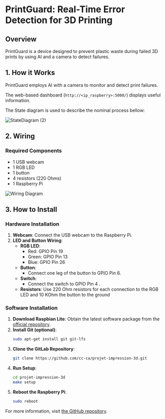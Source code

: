 # PrintGuard: Real-Time Error Detection for 3D Printing

## Overview

PrintGuard  is a device designed to prevent plastic waste during failed 3D prints by using AI and a camera to detect failures.

## 1. How it Works

PrintGuard employs AI with a camera to monitor and detect print failures.

The web-based dashboard (`http://<ip_raspberry>:5000/`) displays useful information.

The State diagram is used to describe the nominal process bellow:

![StateDiagram (2)](https://github.com/cc-ca/projet-impression-3d/assets/65626912/2b9dab5f-703e-4115-92e0-2667a610ceb0)


## 2. Wiring

### Required Components
- 1 USB webcam
- 1 RGB LED
- 1 button
- 4 resistors (220 Ohms)
- 1 Raspberry Pi

![Wiring Diagram](https://github.com/cc-ca/projet-impression-3d/assets/65626912/4fd35d57-26c4-41d8-8104-bdc7c5d9b96c)

## 3. How to Install

### Hardware Installation

1. **Webcam**: Connect the USB webcam to the Raspberry Pi.
2. **LED and Button Wiring**:
    - **RGB LED**:
        - Red: GPIO Pin 19
        - Green: GPIO Pin 13
        - Blue: GPIO Pin 26
    - **Button**:
        - Connect one leg of the button to GPIO Pin 6.
    - **Switch**:
        - Connect the switch to GPIO Pin 4 .
    - **Resistors**: Use 220 Ohm resistors for each connection to the RGB LED and 10 KOhm the button to the ground

### Software Installation
1. **Download Raspbian Lite**: Obtain the latest software package from the [official repository](https://www.raspberrypi.com/software/).
2. **Install Git (optional)**:
   ```bash
   sudo apt-get install git git-lfs
3. **Clone the GitLab Repository**:
   ```bash
   git clone https://github.com/cc-ca/projet-impression-3d.git
4. **Run Setup**:
   ```bash
   cd projet-impression-3d
   make setup
5. **Reboot the Raspberry Pi**:
   ```bash
   sudo reboot
For more information, visit [the GitHub repository](https://github.com/cc-ca/projet-impression-3d).
